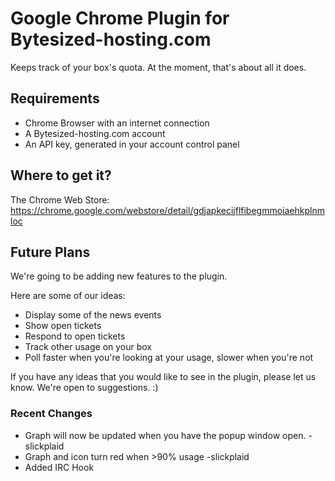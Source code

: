 Google Chrome Plugin for Bytesized-hosting.com
==============================================

Keeps track of your box's quota. At the moment, that's about all it does.

## Requirements

- Chrome Browser with an internet connection
- A Bytesized-hosting.com account
- An API key, generated in your account control panel

## Where to get it?

The Chrome Web Store:
https://chrome.google.com/webstore/detail/gdjapkecijflfibegmmoiaehkplnmloc

## Future Plans

We're going to be adding new features to the plugin.

Here are some of our ideas:

- Display some of the news events
- Show open tickets
- Respond to open tickets
- Track other usage on your box
- Poll faster when you're looking at your usage, slower when you're not

If you have any ideas that you would like to see in the plugin, please let us know.
We're open to suggestions. :)

### Recent Changes

- Graph will now be updated when you have the popup window open. -slickplaid
- Graph and icon turn red when >90% usage -slickplaid
- Added IRC Hook
